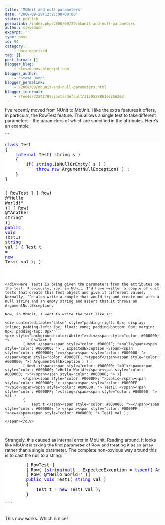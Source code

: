 ```yaml
---
title: 'MbUnit and null parameters'
date: '2006-09-29T12:21:00+00:00'
status: publish
permalink: /index.php/2006/09/29/mbunit-and-null-parameters
author: stevedunn
excerpt: ''
type: post
id: 94
category:
    - Uncategorised
tag: []
post_format: []
blogger_blog:
    - stevedunns.blogspot.com
blogger_author:
    - 'Steve Dunn'
blogger_permalink:
    - /2006/09/mbunit-and-null-parameters.html
blogger_internal:
    - /feeds/32841709/posts/default/115952886100266203
---
```

I’ve recently moved from NUnit to MbUnit. I like the extra features it offers, in particular, the RowTest feature. This allows a single test to take different parameters – the parameters of which are specified in the attributes. Here’s an example:

<div contenteditable="false" style="padding-right: 0px; display: inline; padding-left: 0px; float: none; padding-bottom: 0px; margin: 0px; padding-top: 0px">```
<pre style="background-color:White;"><div><span style="color: #0000FF; ">class</span><span style="color: #000000; "> Test
{
    </span><span style="color: #0000FF; ">internal</span><span style="color: #000000; "> Test( </span><span style="color: #0000FF; ">string</span><span style="color: #000000; "> s )
    {
        </span><span style="color: #0000FF; ">if</span><span style="color: #000000; ">( </span><span style="color: #0000FF; ">string</span><span style="color: #000000; ">.IsNullOrEmpty( s ) )
            </span><span style="color: #0000FF; ">throw</span><span style="color: #000000; "> </span><span style="color: #0000FF; ">new</span><span style="color: #000000; "> ArgumentNullException( ) ;
    }
}

[ RowTest ]
[ Row( </span><span style="color: #000000; ">@"</span><span style="color: #000000; ">Hello World!</span><span style="color: #000000; ">"</span><span style="color: #000000; "> )]
[ Row( </span><span style="color: #000000; ">@"</span><span style="color: #000000; ">Another string</span><span style="color: #000000; ">"</span><span style="color: #000000; "> )]
</span><span style="color: #0000FF; ">public</span><span style="color: #000000; "> </span><span style="color: #0000FF; ">void</span><span style="color: #000000; "> Test1( </span><span style="color: #0000FF; ">string</span><span style="color: #000000; "> val )
{
    Test t </span><span style="color: #000000; ">=</span><span style="color: #000000; "> </span><span style="color: #0000FF; ">new</span><span style="color: #000000; "> Test( val );
}
</span></div>
```

</div>Here, Test1 is being given the parameters from the attributes on the test. Previously, say, in NUnit, I’d have written a couple of unit tests that create this Test object and give it different values. Normally, I’d also write a couple that would try and create one with a null string and an empty string and assert that it throws an ArgumentNullException.

Now, in MbUnit, I went to write the test like so:

<div contenteditable="false" style="padding-right: 0px; display: inline; padding-left: 0px; float: none; padding-bottom: 0px; margin: 0px; padding-top: 0px">```
<pre style="background-color:White;"><div><span style="color: #000000; ">        [ RowTest ]
        [ Row( </span><span style="color: #0000FF; ">null</span><span style="color: #000000; "> , ExpectedException </span><span style="color: #000000; ">=</span><span style="color: #000000; "> </span><span style="color: #0000FF; ">typeof</span><span style="color: #000000; ">( ArgumentNullException ) ) ]
        [ Row( </span><span style="color: #000000; ">@"</span><span style="color: #000000; ">Hello World!</span><span style="color: #000000; ">"</span><span style="color: #000000; "> )]
        </span><span style="color: #0000FF; ">public</span><span style="color: #000000; "> </span><span style="color: #0000FF; ">void</span><span style="color: #000000; "> Test1( </span><span style="color: #0000FF; ">string</span><span style="color: #000000; "> val )
        {
            Test t </span><span style="color: #000000; ">=</span><span style="color: #000000; "> </span><span style="color: #0000FF; ">new</span><span style="color: #000000; "> Test( val );
        }
</span></div>
```

</div>Strangely, this caused an internal error in MbUnit. Reading around, It looks like MbUnit is taking the first parameter of Row and treating it as an array rather than a single parameter. The complete non-obvious way around this is to cast the null to a string:

<div contenteditable="false" style="padding-right: 0px; display: inline; padding-left: 0px; float: none; padding-bottom: 0px; margin: 0px; padding-top: 0px">```
<pre style="background-color:White;"><div><span style="color: #000000; ">        [ RowTest ]
        [ Row( (</span><span style="color: #0000FF; ">string</span><span style="color: #000000; ">)</span><span style="color: #0000FF; ">null</span><span style="color: #000000; "> , ExpectedException </span><span style="color: #000000; ">=</span><span style="color: #000000; "> </span><span style="color: #0000FF; ">typeof</span><span style="color: #000000; ">( ArgumentNullException ) ) ]
        [ Row( </span><span style="color: #000000; ">@"</span><span style="color: #000000; ">Hello World!</span><span style="color: #000000; ">"</span><span style="color: #000000; "> )]
        </span><span style="color: #0000FF; ">public</span><span style="color: #000000; "> </span><span style="color: #0000FF; ">void</span><span style="color: #000000; "> Test1( </span><span style="color: #0000FF; ">string</span><span style="color: #000000; "> val )
        {
            Test t </span><span style="color: #000000; ">=</span><span style="color: #000000; "> </span><span style="color: #0000FF; ">new</span><span style="color: #000000; "> Test( val );
        }
</span></div>
```

</div>This now works. Which is nice!
